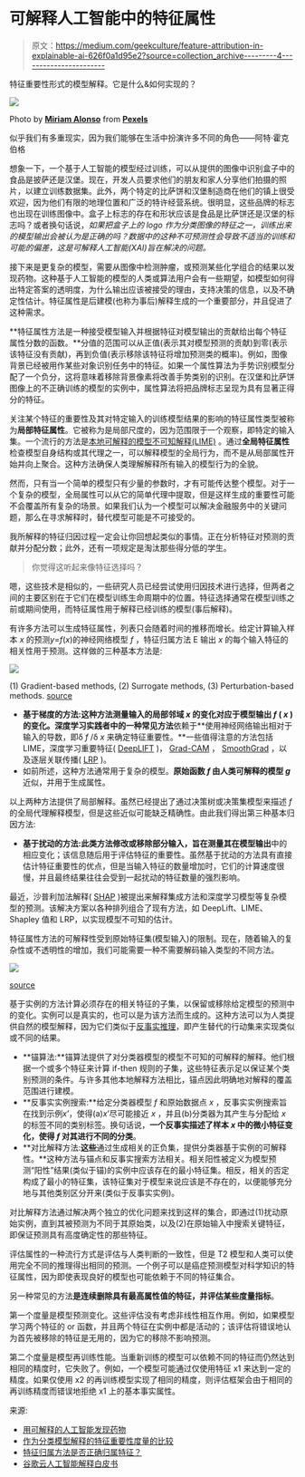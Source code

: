 # 可解释人工智能中的特征属性

> 原文：<https://medium.com/geekculture/feature-attribution-in-explainable-ai-626f0a1d95e2?source=collection_archive---------4----------------------->

特征重要性形式的模型解释。它是什么&如何实现的？

![](img/b8f02660709924ab96a09e987938414f.png)

Photo by [**Miriam Alonso**](https://www.pexels.com/@miriam-alonso?utm_content=attributionCopyText&utm_medium=referral&utm_source=pexels) from [**Pexels**](https://www.pexels.com/photo/wooden-container-with-various-beads-7585703/?utm_content=attributionCopyText&utm_medium=referral&utm_source=pexels)

似乎我们有多重现实，因为我们能够在生活中扮演许多不同的角色——阿特·霍克伯格

想象一下，一个基于人工智能的模型经过训练，可以从提供的图像中识别盒子中的食品是披萨还是汉堡。现在，开发人员要求他们的朋友和家人分享他们拍摄的照片，以建立训练数据集。此外，两个特定的比萨饼和汉堡制造商在他们的镇上很受欢迎，因为他们有限的地理位置和广泛的特许经营系统。很明显，这些品牌的标志也出现在训练图像中。盒子上标志的存在和形状应该是食品是比萨饼还是汉堡的标志吗？或者换句话说，*如果把盒子上的 logo 作为分类图像的特征之一，训练出来的模型输出会被认为是正确的吗？数据中的这种不可预测性会导致不适当的训练和可能的偏差，这是可解释人工智能(XAI)旨在解决的问题。*

接下来是更复杂的模型，需要从图像中检测肿瘤，或预测某些化学组合的结果以发现药物。这种基于人工智能的模型的人类或算法用户会有一些期望，如模型如何得出特定答案的透明度，为什么输出应该被接受的理由，支持决策的信息，以及不确定性估计。特征属性是后建模(也称为事后)解释生成的一个重要部分，并且促进了这种需求。

**特征属性方法是一种接受模型输入并根据特征对模型输出的贡献给出每个特征属性分数的函数。**分值的范围可以从正值(表示其对模型预测的贡献)到零(表示该特征没有贡献)，再到负值(表示移除该特征将增加预测类的概率)。例如，图像背景已经被用作某些对象识别任务中的特征。如果一个属性算法为手势识别模型分配了一个负分，这将意味着移除背景像素将改善手势类别的识别。在汉堡和比萨饼图像上的不正确训练的模型的实例中，属性算法将把品牌标志呈现为具有显著正得分的特征。

关注某个特征的重要性及其对特定输入的训练模型结果的影响的特征属性类型被称为**局部特征属性**。它被称为是局部尺度的，因为范围限于一个观察，即特定的输入集。一个流行的方法是[本地可解释的模型不可知解释(LIME)](https://arxiv.org/abs/1602.04938) 。通过**全局特征属性**检查模型自身结构或其代理之一，可以解释模型的全局行为，而不是从局部属性开始并向上聚合。这种方法确保人类理解解释所有输入的模型行为的全貌。

然而，只有当一个简单的模型只有少量的参数时，才有可能传达整个模型。对于一个复杂的模型，全局属性可以从它的简单代理中提取，但是这样生成的重要性可能不会覆盖所有复杂的场景。如果我们认为一个模型可以解决金融服务中的关键问题，那么在寻求解释时，替代模型可能是不可接受的。

我所解释的特征归因过程一定会让你回想起类似的事情。正在分析特征对预测的贡献并分配分数；此外，还有一项规定是淘汰那些得分低的学生。

> 你觉得这听起来像特征选择吗？

嗯，这些技术是相似的，一些研究人员已经尝试使用归因技术进行选择，但两者之间的主要区别在于它们在模型训练生命周期中的位置。特征选择通常在模型训练之前或期间使用，而特征属性用于解释已经训练的模型(事后解释)。

有许多方法可以生成特征属性，列表只会随着时间的推移而增长。给定计算输入样本 *x* 的预测*y*=*f*(*x*)的神经网络模型 *f* ，特征归属方法 E 输出 *x* 的每个输入特征的相关性用于预测。这样做的三种基本方法是:

![](img/db17a60ea778c743a9e1e2d0b144c989.png)

(1) Gradient-based methods, (2) Surrogate methods, (3) Perturbation-based methods. [source](https://www.nature.com/articles/s42256-020-00236-4?proof=t)

*   **基于梯度的方法:**这种方法测量输入的局部邻域 *x* 的变化对应于模型输出 *f* ( *x* )的变化。深度学习实践者中的一种**常见方法**依赖于**使用神经网络输出相对于输入的导数，即δ *f* /δ *x* 来确定特征重要性。**一些值得注意的方法包括 LIME，深度学习重要特征( [DeepLIFT](https://arxiv.org/abs/1704.02685) )， [Grad-CAM](https://arxiv.org/abs/1610.02391) ， [SmoothGrad](https://arxiv.org/abs/1706.03825) ，以及逐层关联传播( [LRP](https://arxiv.org/abs/1604.00825) )。
*   如前所述，这种方法通常用于复杂的模型。**原始函数 *f* 由人类可解释的模型 *g*** 近似，并用于生成属性。

以上两种方法提供了局部解释。虽然已经提出了通过决策树或决策集模型来描述 *f* 的全局代理解释模型，但是这些近似可能缺乏精确性。由此我们得出第三种基本归因方法:

*   **基于扰动的方法:**此类方法**修改或移除部分输入，旨在测量其在模型输出**中的相应变化；该信息随后用于评估特征的重要性。虽然基于扰动的方法具有直接估计特征重要性的优点，但是当输入特征的数量增加时，它们的计算速度很慢，并且最终结果往往会受到一起扰动的特征数量的强烈影响。

最近，沙普利加法解释( [SHAP](https://arxiv.org/abs/1705.07874) )被提出来解释集成方法和深度学习模型等复杂模型的预测。该解决方案以各种排列组合了现有方法，如 DeepLift、LIME、Shapley 值和 LRP，以实现模型不可知的估计。

特征属性方法的可解释性受到原始特征集(模型输入)的限制。现在，随着输入的复杂性或不透明性的增加，我们可能需要一种不需要解码输入类型的不同方法。

![](img/26d0fb32106bbd1866efe8e4ab6137f8.png)

[source](https://www.nature.com/articles/s42256-020-00236-4?proof=t)

基于实例的方法计算必须存在的相关特征的子集，以保留或移除给定模型的预测中的变化。实例可以是真实的，也可以是为该方法而生成的。这种方法可以为人类提供自然的模型解释，因为它们类似于[反事实推理](/geekculture/the-philosophy-behind-ai-explainability-a774d084bbc3)，即产生替代的行动集来实现类似或不同的结果。

*   **锚算法:**锚算法提供了对分类器模型的模型不可知的可解释的解释。他们根据一个或多个特征来计算 if-then 规则的子集，这些特征表示足以保证某个类别预测的条件。与许多其他本地解释方法相比，锚点因此明确地对解释的覆盖范围进行建模。
*   **反事实实例搜索:**给定分类器模型 *f* 和原始数据点 *x* ，反事实实例搜索旨在找到示例*x*’，使得(a)*x*’尽可能接近 *x* ，并且(b)分类器为其产生与分配给 *x* 的标签不同的类别标签。换句话说，**一个反事实描述了样本 *x* 中的微小特征变化，使得 *f* 对其进行不同的分类**。
*   **对比解释方法:**这些**通过生成相关的正负集，提供分类器基于实例的可解释性。**这种方法与锚点和反事实搜索方法相关。相关阳性被定义为模型预测“阳性”结果(类似于锚)的实例中应该存在的最小特征集。相反，相关的否定构成了最小的特征集，该特征集对于模型来说应该是不存在的，以便能够充分地与其他类别区分开来(类似于反事实实例)。

对比解释方法通过解决两个独立的优化问题来找到这样的集合，即通过(1)扰动原始实例，直到其被预测为不同于其原始类，以及(2)在原始输入中搜索关键特征，即保证预测具有高度确定性的那些特征。

评估属性的一种流行方式是评估与人类判断的一致性，但是 T2 模型和人类可以使用完全不同的推理得出相同的预测。一个例子可以是癌症预测模型对科学知识的特征属性，因为即使表现良好的模型也可能依赖于不同的特征集合。

另一种常见的方法**是连续删除具有最高属性值的特征，并评估某些度量指标**。

第一个度量是模型预测变化。这些评估没有考虑非线性相互作用。例如，如果模型学习两个特征的 or 函数，并且两个特征在实例中都是活动的；该评估将错误地认为首先被移除的特征是无用的，因为它的移除不影响预测。

第二个度量是模型再训练性能。当重新训练的模型可以依赖不同的特征而仍然达到相同的精度时，它失败了。例如，一个模型可能通过仅使用特征 x1 来达到一定的精度。如果仅使用 x2 的再训练模型实现了相同的精度，则评估框架会由于相同的再训练精度而错误地拒绝 x1 上的基本事实属性。

来源:

*   [用可解释的人工智能发现药物](https://www.nature.com/articles/s42256-020-00236-4?proof=t)
*   [作为分类模型解释的特征重要性度量的比较](https://link.springer.com/article/10.1007/s42452-021-04148-9)
*   [特征归属方法是否正确归属特征？](https://arxiv.org/abs/2104.14403)
*   [谷歌云人工智能解释白皮书](https://cerre.eu/wp-content/uploads/2020/07/ai_explainability_whitepaper_google.pdf)